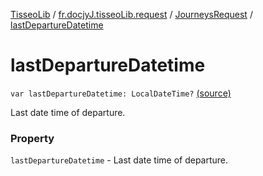 [TisseoLib](../../index.md) / [fr.docjyJ.tisseoLib.request](../index.md) / [JourneysRequest](index.md) / [lastDepartureDatetime](./last-departure-datetime.md)

# lastDepartureDatetime

`var lastDepartureDatetime: LocalDateTime?` [(source)](https://github.com/docjyj/tisseoLib/tree/master/src/main/kotlin/fr/docjyJ/tisseoLib/request/JourneysRequest.kt#L59)

Last date time of departure.

### Property

`lastDepartureDatetime` - Last date time of departure.